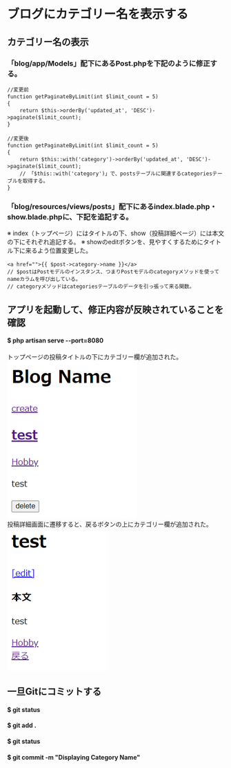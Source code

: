 # ブログにカテゴリー名を表示する

## カテゴリー名の表示

### 「blog/app/Models」配下にあるPost.phpを下記のように修正する。

    //変更前
    function getPaginateByLimit(int $limit_count = 5)
    {
        return $this->orderBy('updated_at', 'DESC')->paginate($limit_count);
    }

    //変更後
    function getPaginateByLimit(int $limit_count = 5)
    {
        return $this::with('category')->orderBy('updated_at', 'DESC')->paginate($limit_count);
        // 「$this::with('category')」で、postsテーブルに関連するcategoriesテーブルを取得する。
    }

### 「blog/resources/views/posts」配下にあるindex.blade.php・show.blade.phpに、下記を追記する。
※ index（トップページ）にはタイトルの下、show（投稿詳細ページ）には本文の下にそれぞれ追記する。
※ showのeditボタンを、見やすくするためにタイトル下に来るよう位置変更した。

    <a href="">{{ $post->category->name }}</a>
    // $postはPostモデルのインスタンス、つまりPostモデルのcategoryメソッドを使ってnameカラムを呼び出している。
    // categoryメソッドはcategoriesテーブルのデータを引っ張って来る関数。

## アプリを起動して、修正内容が反映されていることを確認

#### $ php artisan serve --port=8080
トップページの投稿タイトルの下にカテゴリー欄が追加された。  
![Alt text](../../img/09-2_5_1.png)  
投稿詳細画面に遷移すると、戻るボタンの上にカテゴリー欄が追加された。  
![Alt text](../../img/09-2_5_2.png)

## 一旦Gitにコミットする

#### $ git status
#### $ git add .
#### $ git status
#### $ git commit -m "Displaying Category Name"
